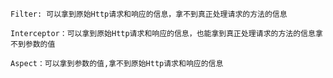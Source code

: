 ` Filter: 可以拿到原始Http请求和响应的信息，拿不到真正处理请求的方法的信息 `

`Interceptor：可以拿到原始Http请求和响应的信息，也能拿到真正处理请求的方法的信息拿不到参数的值`

`Aspect：可以拿到参数的值,拿不到原始Http请求和响应的信息`